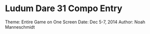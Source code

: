 Ludum Dare 31 Compo Entry
=========================

Theme: Entire Game on One Screen
Date: Dec 5-7, 2014
Author: Noah Manneschmidt
